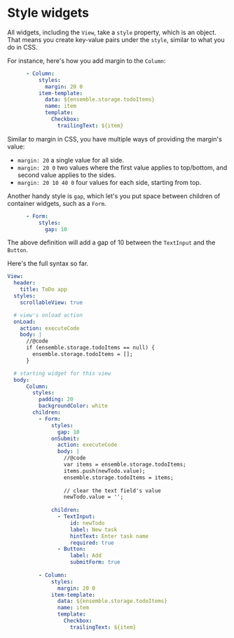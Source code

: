# Style widgets

All widgets, including the `View`, take a `style` property, which is an object. That means you create key-value pairs under the `style`, similar to what you do in CSS.

For instance, here's how you add margin to the `Column`:

```yaml
      - Column:
          styles:
            margin: 20 0
          item-template:
            data: ${ensemble.storage.todoItems}
            name: item
            template:
              Checkbox:
                trailingText: ${item}
```

Similar to margin in CSS, you have multiple ways of providing the margin's value:

- `margin: 20` a single value for all side. 
- `margin: 20 0` two values where the first value applies to top/bottom, and second value applies to the sides.
- `margin: 20 10 40 0` four values for each side, starting from top.

Another handy style is `gap`, which let's you put space between children of container widgets, such as a `Form`.

```yaml
      - Form:
          styles:
            gap: 10
```

The above definition will add a gap of 10 between the `TextInput` and the `Button`.

Here's the full syntax so far.

```yaml
View:
  header:
    title: ToDo app
  styles:
    scrollableView: true

  # view's onload action
  onLoad:
    action: executeCode
    body: |
      //@code
      if (ensemble.storage.todoItems == null) {
        ensemble.storage.todoItems = [];
      }

  # starting widget for this view
  body:
      Column:
        styles: 
          padding: 20
          backgroundColor: white
        children:
          - Form:
              styles:
                gap: 10
              onSubmit:
                action: executeCode
                body: |
                  //@code
                  var items = ensemble.storage.todoItems;
                  items.push(newTodo.value);
                  ensemble.storage.todoItems = items;
    
                  // clear the text field's value
                  newTodo.value = '';
    
              children:
                - TextInput:
                    id: newTodo
                    label: New task
                    hintText: Enter task name
                    required: true
                - Button:
                    label: Add
                    submitForm: true
    
          - Column:
              styles:
                margin: 20 0
              item-template:
                data: ${ensemble.storage.todoItems}
                name: item
                template:
                  Checkbox:
                    trailingText: ${item}
```